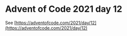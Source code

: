 # Advent of Code 2021 day 12

See [https://adventofcode.com/2021/day/12](https://adventofcode.com/2021/day/12)
